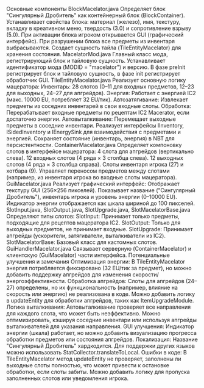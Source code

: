 Основные компоненты
BlockMacelator.java
Определяет блок "Сингулярный Дробитель" как контейнерный блок (BlockContainer).
Устанавливает свойства блока: материал (железо), имя, текстуру, вкладку в креативном меню, твердость (3.0) и сопротивление взрыву (5.0).
При активации блока игроком открывается GUI (графический интерфейс).
При разрушении блока все предметы из инвентаря выбрасываются.
Создает сущность тайла (TileEntityMacelator) для хранения состояния.
MacelatorMod.java
Главный класс мода, регистрирующий блок и тайловую сущность.
Устанавливает идентификатор мода (MODID = "macelator") и версию.
В фазе preInit регистрирует блок и тайловую сущность, в фазе init регистрирует обработчик GUI.
TileEntityMacelator.java
Реализует основную логику мацератора:
Инвентарь: 28 слотов (0–11 для входных предметов, 12–23 для выходных, 24–27 для апгрейдов).
Энергия: Работает с энергией IC2 (макс. 10000 EU, потребляет 32 EU/тик).
Автозатягивание: Извлекает предметы из соседних инвентарей в свои входные слоты.
Обработка: Перерабатывает входные предметы по рецептам IC2 Macerator, если достаточно энергии.
Автовыталкивание: Перемещает выходные предметы в соседние инвентари.
Реализует интерфейсы IInventory, ISidedInventory и IEnergySink для взаимодействия с предметами и энергией.
Сохраняет состояние (инвентарь, энергия) в NBT для персистентности.
ContainerMacelator.java
Определяет компоновку слотов в интерфейсе мацератора:
4 слота для апгрейдов (вертикально слева).
12 входных слотов (4 ряда × 3 столбца слева).
12 выходных слотов (4 ряда × 3 столбца справа).
Слоты инвентаря игрока (27) и хотбара (9).
Управляет переносом предметов между слотами (например, из инвентаря игрока во входные слоты мацератора).
GuiMacelator.java
Реализует графический интерфейс:
Отображает текстуру GUI (256×256 пикселей).
Показывает название ("Сингулярный Дробитель"), инвентарь игрока и уровень энергии (0–10000 EU).
Индикатор энергии отображается как шкала шириной до 100 пикселей.
SlotInput.java, SlotOutput.java, SlotUpgrade.java, SlotMacelatorBase.java
Определяют типы слотов:
SlotInput: Принимает только предметы, подходящие для рецептов мацератора IC2.
SlotOutput: Только для выходных предметов, не принимает входные.
SlotUpgrade: Принимает апгрейды (ускорители, затягиватели, выталкиватели из IC2).
SlotMacelatorBase: Базовый класс для кастомных слотов.
GuiHandlerMacelator.java
Связывает серверную (ContainerMacelator) и клиентскую (GuiMacelator) части интерфейса.
Потенциальные улучшения и замечания
Оптимизация энергии:
В TileEntityMacelator энергия потребляется фиксировано (32 EU/тик за предмет), но можно добавить поддержку апгрейдов для изменения скорости/энергоэффективности.
Обработка апгрейдов:
Слоты для апгрейдов (24–27) определены, но их функциональность (например, влияние на скорость или энергию) не реализована в коде. Можно добавить логику в updateEntity для обработки апгрейдов, таких как ItemUpgradeModule.
Логика выталкивания:
Автовыталкивание проверяет все направления для каждого слота, что может быть неэффективно. Можно оптимизировать, кэшируя соседние инвентари или используя апгрейды выталкивателей для указания направления.
GUI улучшения:
Индикатор энергии (шкала) работает, но можно добавить визуализацию прогресса обработки предметов или состояния апгрейдов.
Локализация:
Название "Сингулярный Дробитель" хардкодится. Для поддержки других языков можно использовать StatCollector.translateToLocal.
Ошибки в коде:
В TileEntityMacelator метод updateEntity не проверяет, заполнены ли выходные слоты полностью, что может привести к остановке обработки, если слоты забиты. Можно добавить логику для пропуска заполненных слотов или уведомления игрока.
